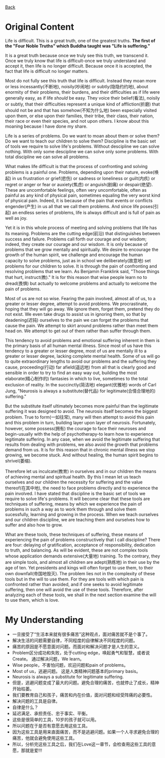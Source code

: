 [Back](README.md)
# Original Content
Life is difficult.
This is a great truth, one of the greatest truths.
**The first of the "Four Noble Truths" which Buddha taught was "Life is suffering."**

It is a great truth because once we truly see this truth, we transcend it. Once we truly know that life is difficult-once we truly understand and accept it, then life is no longer difficult. Because once it is accepted, the fact that life is difficult no longer matters.

Most do not fully see this truth that life is difficult. Instead they moan more or less incessantly(不断地), noisily(吵闹地) or subtly(隐隐约约地), about enormity of their problems, their burdens, and their difficulties as if life were generally easy, as if life *should* be easy. They voice their belief(看法), noisily or subtly, that their difficulties represent a unique kind of affliction(折磨) that should not be and that has somehow(不知为什么地) been especially visited upon them, or else upon their families, their tribe, their class, their nation, their race or even their species, and not upon others. I know about this moaning because I have done my share.

Life is a series of problems. Do we want to moan about them or solve them? Do we want to teach our children to solve them?
Discipline is the basic set of tools we require to solve life's problems. Without descipline we can solve nothing. With only some descipline we can solve only some problems. With total discipline we can solve all problems.

What makes life difficult is that the process of confronting and solving problems is a painful one. Problems, depending upon their nature, evoke(唤起) in us frustration or grief(悲伤) or sadness or loneliness or guilt(内疚) or regret or anger or fear or auxiety(焦虑) or anguish(剧痛) or despair(绝望). These are uncomfortable feelings, often very uncomfortable, often as painful as any kind of physical pain, sometimes equaling the very worst kind of physical pain. Indeed, it is because of the pain that events or conflicts engender(产生) in us all that we call them problems. And since life poses(引起) an endless series of problems, life is always difficult and is full of pain as well as joy.

Yet it is in this whole process of meeting and solving problems that life has its meaning. Problems are the cutting edge(前沿) that distinguishes between success and failure. Problems call forth our courage and our wisdom; indeed, they create our courage and our wisdom. It is only because of problems that we grow mentally and spiritually. We desire to encourage the growth of the human spirit, we challenge and encourage the human capacity to solve problems, just as in school we deliberately(故意地) set problems for our children to solve. It is through the pain of confronting and resolving problems that we learn. As Benjamin Franklink said, "Those things that hurt, instruct(教)." It is for this reason that wise people learn no to dread(畏惧) but actually to welcome problems and actually to welcome the pain of problems.

Most of us are not so wise. Fearing the pain involved, almost all of us, to a greater or lesser degree, attempt to avoid problems. We procrastinate, hoping that they will go away. We ignore them, forget them, pretend they do not exist. We even take drugs to assist us in ignoring them, so that by deadening(迟钝) ourselves to the pain we can forget the problems that cause the pain. We attempt to skirt around problems rather than meet them head on. We attempt to get out of them rather than suffer through them.

This tendency to avoid problems and emotional suffering inherent in them is the primary basis of all human mental illness. Since most of us have this tendency to a greater or lesser degree, most of us are mentally ill to a greater or lesser degree, lacking complete mental health. Some of us will go to quite extraordinary lengths to avoid our problems and the suffering they cause, proceeding(行动) far afield(遥远地) from all that is clearly good and sensible in order to try to find an easy way out, building the most elaborate(精心制作的) fantasies in which to live, sometimes to the total exclusion of reality. In the succinctly(简洁地) elegant(优雅地) words of Carl Jung, "Neurosis is always a substitute(替代品) for legitimate(合情合理地的) suffering."

But the substitute itself ultimately becomes more painful than the legitimate suffering it was designed to avoid. The neurosis itself becomes the biggest problem. True to form(一如往常), many will then attempt to avoid this pain and this problem in turn, building layer upon layer of neurosis. Fortunately, however, some possess(拥有) the courage to face their neuroses and begin-usually with the help of psychotherapy-to learn how to experience legitimate suffering. In any case, when we avoid the legitimate suffering that results from dealing with problems, we also avoid the growth that problems demand from us. It is for this reason that in chronic mental illness we stop growing, we become stuck. And without healing, the human spirit begins to shrivel(萎缩).

Therefore let us inculcate(教育) in ourselves and in our children the means of achieving mental and spiritual health. By this I mean let us teach ourselves and our children the necessity for suffering and the value thereof(在其中地), the need to face problems directly and to experience the pain involved. I have stated that discipline is the basic set of tools we require to solve life's problems. It will become clear that these tools are techniques of suffering, means by which we experience the pain of problems in such a way as to work them through and solve them sucessfully, learning and growing in the process. When we teach ourselves and our children discipline, we are teaching them and ourselves how to suffer and also how to grow.

What are these tools, these techniques of suffering, these means of experiencing the pain of problems constructively that I call discipline? There are four: delaying of gratification, acceptance of responsibility, dedication to truth, and balancing. As will be evident, these are not complex tools whose application demands extensive(大量地) training. To the contrary, they are simple tools, and almost all children are adept(熟练地) in their use by the age of ten. Yet presidents and kings will often forget to use them, to their own downfall(帝国地毁灭). The problem lies not in the complexity of these tools but in the will to use them. For they are tools with which pain is confronted rather than avoided, and if one seeks to avoid legitimate suffering, then one will avoid the use of these tools. Therefore, after analyzing each of these tools, we shall in the next section examine the will to use them, which  is love.
# My Understanding
- 一旦接受了“生活本来就有很多痛苦”这种观点，面对痛苦就不是个事了。
- 解决生活的问题需要自律，不同程度的自律解决不同程度的问题。
- 痛苦的原因是不愿意面对问题。而面对和解决问题才是人生的意义。
- Problem区分成功和失败，处于cutting edge，唤起勇气和智慧，或者说Create。 通过解决问题，We learn。
- Wise people，不害怕问题，欢迎问题和pain of problems。
- Most of us，逃避问题。 这是人类精神问题基本的primary basis。
- Neurosis is always a substitute for legitimate suffering.
- 但是，逃避问题变成了最大的问题。避免合理的痛苦，也就停止了成长，精神开始枯萎。
- 我们要教育自己和孩子，痛苦和内在价值，面对问题和经受阵痛的必要性。
- 解决问题的工具是自律。
- 自律是什么？
- 延迟满足、承担责任、忠于事实、平衡。
- 这些是很简单的工具，10岁的孩子就可以用。
- 所以问题在于是否有意愿去用这些工具。
- 因为这些工具是用来直面痛苦，而不是逃避问题。如果一个人寻求避免合理的痛苦，他就会避免使用这些工具。
- 所以，分析完这些工具之后，我们在Love这一章节，会检查用这些工具的意愿，那就是爱!!!